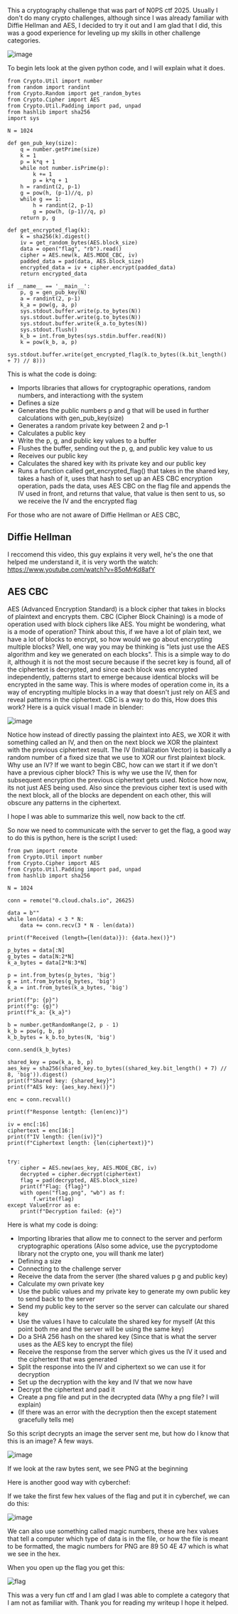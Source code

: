 This  a cryptography challenge that was part of N0PS ctf 2025. Usually I don't do many crypto challenges, although since I was already familiar with Diffie Hellman and AES, I decided to try it out and I am glad
that I did, this was a good experience for leveling up my skills in other challenge categories.

![image](https://github.com/user-attachments/assets/4368f70f-91c8-4f06-b9d0-19d0e6662ea2)

To begin lets look at the given python code, and I will explain what it does.
```
from Crypto.Util import number
from random import randint
from Crypto.Random import get_random_bytes
from Crypto.Cipher import AES
from Crypto.Util.Padding import pad, unpad
from hashlib import sha256
import sys

N = 1024

def gen_pub_key(size):
    q = number.getPrime(size)
    k = 1
    p = k*q + 1
    while not number.isPrime(p):
        k += 1
        p = k*q + 1
    h = randint(2, p-1)
    g = pow(h, (p-1)//q, p)
    while g == 1:
        h = randint(2, p-1)
        g = pow(h, (p-1)//q, p)
    return p, g

def get_encrypted_flag(k):
    k = sha256(k).digest()
    iv = get_random_bytes(AES.block_size)
    data = open("flag", "rb").read()
    cipher = AES.new(k, AES.MODE_CBC, iv)
    padded_data = pad(data, AES.block_size)
    encrypted_data = iv + cipher.encrypt(padded_data)
    return encrypted_data

if __name__ == '__main__':
    p, g = gen_pub_key(N)
    a = randint(2, p-1)
    k_a = pow(g, a, p)
    sys.stdout.buffer.write(p.to_bytes(N))
    sys.stdout.buffer.write(g.to_bytes(N))
    sys.stdout.buffer.write(k_a.to_bytes(N))
    sys.stdout.flush()
    k_b = int.from_bytes(sys.stdin.buffer.read(N))
    k = pow(k_b, a, p)
    sys.stdout.buffer.write(get_encrypted_flag(k.to_bytes((k.bit_length() + 7) // 8)))
```

This is what the code is doing: 

- Imports libraries that allows for cryptographic operations, random numbers, and interactiong with the system
- Defines a size
- Generates the public numbers p and g that will be used in further calculations with gen_pub_key(size)
- Generates a random private key between 2 and p-1
- Calculates a public key
- Write the p, g, and public key values to a buffer
- Flushes the buffer, sending out the p, g, and public key value to us
- Receives our public key
- Calculates the shared key with its private key and our public key
- Runs a function called get_encrypted_flag() that takes in the shared key, takes a hash of it, uses that hash to set up an AES CBC encryption operation, pads the data, uses AES CBC on the flag file 
and appends the IV used in front, and returns that value, that value is then sent to us, so we receive the IV and the encrypted flag

For those who are not aware of Diffie Hellman or AES CBC, 

## Diffie Hellman

I reccomend this video, this guy explains it very well, he's the one that helped me understand it, it is very worth the watch: https://www.youtube.com/watch?v=85oMrKd8afY

## AES CBC

AES (Advanced Encryption Standard) is a block cipher that takes in blocks of plaintext and encrypts them. CBC (Cipher Block Chaining) is a mode of operation used with block ciphers like AES.
You might be wondering, what is a mode of operation? Think about this, if we have a lot of plain text, we have a lot of blocks to encrypt, so how would we go about encrypting multiple blocks?
Well, one way you may be thinking is "lets just use the AES algorithm and key we generated on each blocks". This is a simple way to do it, although it is not the most secure because if the secret
key is found, all of the ciphertext is decrypted, and since each block was encrypted independently, patterns start to emerge because identical blocks will be encrypted in the same way. This is where modes 
of operation come in, its a way of encrypting multiple blocks in a way that doesn't just rely on AES and reveal patterns in the ciphertext. CBC is a way to do this, How does this work? Here is a quick visual I made in  blender: 

![image](https://github.com/user-attachments/assets/aabeeb7f-d5f9-4993-8b5d-bc09ac8bd8b0)

Notice how instead of directly passing the plaintext into AES, we XOR it with something called an IV, and then on the next block we XOR the plaintext with the previous ciphertext result. The IV 
(Initialization Vector) is basically a random number of a fixed size that we use to XOR our first plaintext block. Why use an IV? If we want to begin CBC, how can we start it if we don't have
a previous cipher block? This is why we use the IV, then for subsequent encryption the previous ciphertext gets used. Notice how now, its not just AES being used. Also since the previous cipher text is used with the next block, all of the blocks are dependent on each other, this will obscure any patterns in the ciphertext.

I hope I was able to summarize this well, now back to the ctf.

So now we need to communicate with the server to get the flag, a good way to do this is python, here is the script I used:

```
from pwn import remote
from Crypto.Util import number
from Crypto.Cipher import AES
from Crypto.Util.Padding import pad, unpad
from hashlib import sha256

N = 1024

conn = remote("0.cloud.chals.io", 26625)

data = b""
while len(data) < 3 * N:
    data += conn.recv(3 * N - len(data))

print(f"Received (length={len(data)}): {data.hex()}")

p_bytes = data[:N]
g_bytes = data[N:2*N]
k_a_bytes = data[2*N:3*N]

p = int.from_bytes(p_bytes, 'big')
g = int.from_bytes(g_bytes, 'big')
k_a = int.from_bytes(k_a_bytes, 'big')

print(f"p: {p}")
print(f"g: {g}")
print(f"k_a: {k_a}")

b = number.getRandomRange(2, p - 1)
k_b = pow(g, b, p)
k_b_bytes = k_b.to_bytes(N, 'big')

conn.send(k_b_bytes)

shared_key = pow(k_a, b, p)
aes_key = sha256(shared_key.to_bytes((shared_key.bit_length() + 7) // 8, 'big')).digest()
print(f"Shared key: {shared_key}")
print(f"AES key: {aes_key.hex()}")

enc = conn.recvall()

print(f"Response lentgth: {len(enc)}")

iv = enc[:16]
ciphertext = enc[16:]
print(f"IV length: {len(iv)}")
print(f"Ciphertext length: {len(ciphertext)}")


try:
    cipher = AES.new(aes_key, AES.MODE_CBC, iv)
    decrypted = cipher.decrypt(ciphertext)
    flag = pad(decrypted, AES.block_size)
    print(f"Flag: {flag}")
    with open("flag.png", "wb") as f:
        f.write(flag)
except ValueError as e:
    print(f"Decryption failed: {e}")
```
Here is what my code is doing: 

- Importing libraries that allow me to connect to the server and perform cryptographic operations (Also some advice, use the pycryptodome library not the crypto one, you will thank me later)
- Defining a size
- Connecting to the challenge server 
- Receive the data from the server (the shared values p g and public key)
- Calculate my own private key
- Use the public values and my private key to generate my own public key to send back to the server
- Send my public key to the server so the server can calculate our shared key
- Use the values I have to calculate the shared key for myself (At this point both me and the server will be using the same key)
- Do a SHA 256 hash on the shared key (Since that is what the server uses as the AES key to encrypt the file)
- Receive the response from the server which gives us the IV it used and the ciphertext that was generated
- Split the response into the IV and ciphertext so we can use it for decryption
- Set up the decryption with the key and IV that we now have
- Decrypt the ciphertext and pad it 
- Create a png file and put in the decrypted data (Why a png file? I will explain)
- (If there was an error with the decryption then the except statement gracefully tells me)

So this script decrypts an image the server sent me, but how do I know that this is an image? A few ways.

![image](https://github.com/user-attachments/assets/1b2c9315-8bd7-4e90-8052-203cd9300b3b)

If we look at the raw bytes sent, we see PNG at the beginning

Here is another good way with cyberchef: 

If we take the first few hex values of the flag and put it in cyberchef, we can do this:

![image](https://github.com/user-attachments/assets/34ac378c-3849-4d1d-832d-995d0263e40e)

We can also use something called magic numbers, these are hex values that tell a computer which type of data is in the file, or how the file is meant to be formatted, the magic numbers for PNG are 89 50 4E 47 which is what 
we see in the hex.

When you open up the flag you get this:

![flag](https://github.com/user-attachments/assets/1b2bd4e7-183c-47ff-ba66-9094d033fc64)


This was a very fun ctf and I am glad I was able to complete a category that I am not as familiar with. Thank you for reading my writeup I hope it helped.

